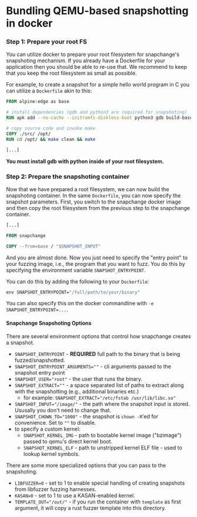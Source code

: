 # Bundling QEMU-based snapshotting in docker

### Step 1: Prepare your root FS

You can utilize docker to prepare your root filesystem for snapchange's snapshoting mechanism. If you already have a Dockerfile for your application then you should be able to re-use that.
We recommend to keep that you keep the root filesystem as small as possible.

For example, to create a snapshot for a simple hello world program in C you can utilize a `Dockerfile` akin to this:

```Dockerfile
FROM alpine:edge as base

# install dependencies (gdb and python3 are required for snapshoting)
RUN apk add --no-cache --initramfs-diskless-boot python3 gdb build-base

# copy source code and invoke make
COPY ./src/ /opt/
RUN cd /opt/ && make clean && make

[...]
```

**You must install gdb with python inside of your root filesystem.**


### Step 2: Prepare the snapshoting container

Now that we have prepared a root filesystem, we can now build the snapshoting container. In the same `Dockerfile`, you can now specify the snapshot parameters.
First, you switch to the snapchange docker image and then copy the root filesystem from the previous step to the snapchange container.

```Dockerfile
[...]

FROM snapchange

COPY --from=base / "$SNAPSHOT_INPUT"
```

And you are almost done. Now you just need to specify the "entry point" to your
fuzzing image, i.e., the program that you want to fuzz. You do this by
specifying the environment variable `SNAPSHOT_ENTRYPOINT`.

You can do this by adding the following to your `Dockerfile`:

```Dockerfile
env SNAPSHOT_ENTRYPOINT="/full/path/to/your/binary"
```

You can also specify this on the docker commandline with `-e SNAPSHOT_ENTRYPOINT=...`.


#### Snapchange Snapshoting Options

There are several environment options that control how snapchange creates a snapshot.

* `SNAPSHOT_ENTRYPOINT` - **REQUIRED** full path to the binary that is being fuzzed/snapshotted.
* `SNAPSHOT_ENTRYPOINT_ARGUMENTS=""` - cli arguments passed to the snapshot entry point
* `SNAPSHOT_USER="root"` - the user that runs the binary.
* `SNAPSHOT_EXTRACT=""` - a space separated list of paths to extract along with the snapshotting (e.g., additional binaries etc.)
  * for example: `SNAPSHOT_EXTRACT="/etc/fstab /usr/lib/libc.so"`
* `SNAPSHOT_INPUT="/image/"` - the path where the snapshot input is stored. Ususally you don't need to change that.
* `SNAPSHOT_CHOWN_TO="1000"` - the snapshot is `chown -R`'ed for convenience. Set to `""` to disable.
* to specify a custom kernel:
  * `SNAPSHOT_KERNEL_IMG` - path to bootable kernel image ("bzimage") passed to qemu's direct kernel boot.
  * `SNAPSHOT_KERNEL_ELF` - path to unstripped kernel ELF file - used to lookup kernel symbols.

There are some more specialized options that you can pass to the snapshoting.

* `LIBFUZZER=0` - set to 1 to enable special handling of creating snapshots from libfuzzer fuzzing harnesses.
* `KASAN=0` - set to 1 to use a KASAN-enabled kernel.
* `TEMPLATE_OUT="/out/"` - if you run the container with `template` as first argument, it will copy a rust fuzzer template into this directory.
